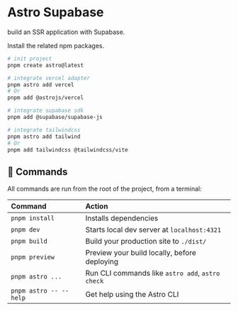 # Astro Supabase

build an SSR application with Supabase.

Install the related npm packages.

```sh
# init project
pnpm create astro@latest

# integrate vercel adapter
pnpm astro add vercel
# Or
pnpm add @astrojs/vercel

# integrate supabase sdk
pnpm add @supabase/supabase-js

# integrate tailwindcss
pnpm astro add tailwind
# Or
pnpm add tailwindcss @tailwindcss/vite

```

## 🧞 Commands

All commands are run from the root of the project, from a terminal:

| Command                   | Action                                           |
| :------------------------ | :----------------------------------------------- |
| `pnpm install`             | Installs dependencies                            |
| `pnpm dev`             | Starts local dev server at `localhost:4321`      |
| `pnpm build`           | Build your production site to `./dist/`          |
| `pnpm preview`         | Preview your build locally, before deploying     |
| `pnpm astro ...`       | Run CLI commands like `astro add`, `astro check` |
| `pnpm astro -- --help` | Get help using the Astro CLI                     |
